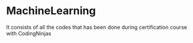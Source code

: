 # MachineLearning

It consists of all the codes that has been done during certification course with CodingNinjas
